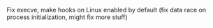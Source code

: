 Fix execve, make hooks on Linux enabled by default (fix data race on process initialization, might fix more stuff)